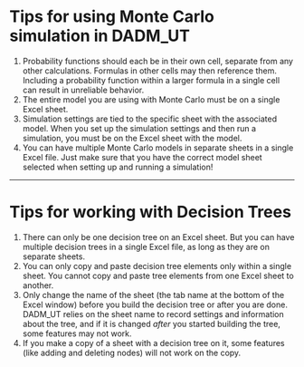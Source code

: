 # Tips for using Monte Carlo simulation in DADM_UT   

1. Probability functions should each be in their own cell, separate from any other calculations. Formulas in other cells may then reference them. Including a probability function within a larger formula in a single cell can result in unreliable behavior.
2. The entire model you are using with Monte Carlo must be on a single Excel sheet.
3. Simulation settings are tied to the specific sheet with the associated model. When you set up the simulation settings and then run a simulation, you must be on the Excel sheet with the model.
4. You can have multiple Monte Carlo models in separate sheets in a single Excel file. Just make sure that you have the correct model sheet selected when setting up and running a simulation!

------------------------------------------------------------------------

# Tips for working with Decision Trees

1. There can only be one decision tree on an Excel sheet. But you can have multiple decision trees in a single Excel file, as long as they are on separate sheets.
2. You can only copy and paste decision tree elements only within a single sheet. You cannot copy and paste tree elements from one Excel sheet to another.
3. Only change the name of the sheet (the tab name at the bottom of the Excel window) before you build the decision tree or after you are done. DADM_UT relies on the sheet name to record settings and information about the tree, and if it is changed _after_ you started building the tree, some features may not work.
4. If you make a copy of a sheet with a decision tree on it, some features (like adding and deleting nodes) will not work on the copy.

